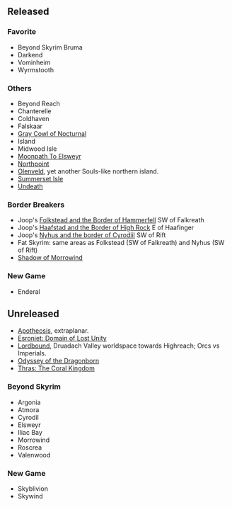 ## Released

### Favorite

- Beyond Skyrim Bruma
- Darkend
- Vominheim
- Wyrmstooth
 
### Others

- Beyond Reach
- Chanterelle
- Coldhaven
- Falskaar
- [Gray Cowl of Nocturnal](https://www.nexusmods.com/skyrimspecialedition/mods/4509)
- Island
- Midwood Isle
- [Moonpath To Elsweyr](https://www.nexusmods.com/skyrimspecialedition/mods/4341)
- [Northpoint](https://www.nexusmods.com/skyrimspecialedition/mods/45870)
- [Olenveld](https://www.youtube.com/watch?v=IzuunvY5nmw), yet another Souls-like northern island.
- [Summerset Isle](https://www.nexusmods.com/skyrim/mods/68406)
- [Undeath](https://www.nexusmods.com/skyrimspecialedition/mods/6180)

### Border Breakers

- Joop's [Folkstead and the Border of Hammerfell](https://www.nexusmods.com/skyrimspecialedition/mods/4018?tab=description) SW of Falkreath
- Joop's [Haafstad and the Border of High Rock](https://www.nexusmods.com/skyrimspecialedition/mods/4017) E of Haafinger
- Joop's [Nyhus and the border of Cyrodiil](https://www.nexusmods.com/skyrimspecialedition/mods/4016) SW of Rift
- Fat Skyrim: same areas as Folkstead (SW of Falkreath) and Nyhus (SW of Rift)
- [Shadow of Morrowind](https://www.nexusmods.com/skyrimspecialedition/mods/65048)

### New Game

- Enderal

## Unreleased

- [Apotheosis](https://www.youtube.com/watch?v=aemRl5viUzg), extraplanar.
- [Esroniet: Domain of Lost Unity](https://www.youtube.com/channel/UCV9H5Q6ITaQjWEIB2nB-Sig)
- [Lordbound](https://www.moddb.com/mods/lordbound), Druadach Valley worldspace towards Highreach; Orcs vs Imperials.
- [Odyssey of the Dragonborn](https://arcadiamgames.wordpress.com/)
- [Thras: The Coral Kingdom](https://www.reddit.com/r/ThrasTheCoralKingdom/)

### Beyond Skyrim

- Argonia
- Atmora
- Cyrodil
- Elsweyr
- Iliac Bay
- Morrowind
- Roscrea
- Valenwood

### New Game

- Skyblivion
- Skywind

